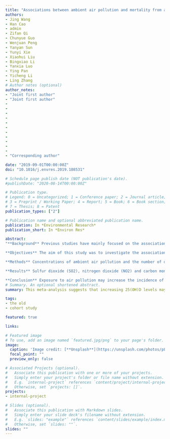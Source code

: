 ```yaml
---
title: "Associations between ambient air pollution and mortality from all causes, pneumonia, and congenital heart diseases among children aged under 5 years in Beijing, China: A population-based time series study"
authors:
- Jing Wang
- Han Cao
- admin
- Zifan Qi
- Chunyue Guo
- Wenjuan Peng
- Yanyan Sun
- Yunyi Xie
- Xiaohui Liu
- Bingxiao Li
- Yanxia Luo
- Ying Pan
- Yicheng Li
- Ling Zhang
# Author notes (optional)
author_notes:
- "Joint first author"
- "Joint first author"
- 
- 
-
-
-
-
-
-
-
-
-
- "Corresponding author"

date: "2019-09-01T00:00:00Z"
doi: "10.1016/j.envres.2019.108531"

# Schedule page publish date (NOT publication's date).
#publishDate: "2020-08-14T00:00:00Z"

# Publication type.
# Legend: 0 = Uncategorized; 1 = Conference paper; 2 = Journal article;
# 3 = Preprint / Working Paper; 4 = Report; 5 = Book; 6 = Book section;
# 7 = Thesis; 8 = Patent
publication_types: ["2"]

# Publication name and optional abbreviated publication name.
publication: In *Environmental Research*
publication_short: In *Environ Res*

abstract:
"**Background** Previous studies have mainly focused on the associations between particulate matters and infant mortality. However, evidence regarding the associations between gaseous pollutants and mortality among children aged <5 years remains sparse.

**Objectives** The aim of this study was to investigate the associations between ambient air pollution and death among children aged <5 years in Beijing, China, and explore the impact of age, gender and specific causes of death on these associations.

**Methods** Concentrations of ambient air pollution and the number of deaths among children aged <5 years in Beijing from January 2014 to September 2016 were extracted from authoritative electronic databases. The associations were estimated for a single-month lag from the current month up to the previous 5 months (lag0-lag5) and moving averages of the current and previous months (lag01-lag05) using generalized additive Poisson regression (adjusted for time trends, season, meteorological variables and holidays). Subgroup analyses related to age, gender and specific diseases were performed. Two-pollutant models were used to evaluate the possible role of single pollutants.

**Results** Sulfur dioxide (SO2), nitrogen dioxide (NO2) and carbon monoxide (CO) demonstrated the strongest associations with death among children aged <5 years at lag0, and the estimates decreased or even turned negative with the increasing lag periods. For an interquartile range increase in SO2, NO2 and CO at lag0, the odds ratios (OR) were 1.332 (95% CI 1.152-1.539), 1.383 (95% CI 1.113-1.718) and 1.273 (95% CI 1.028-1.575). However, CO lost significance after adjusting for SO2 and NO2, and PM2.5 gained significance (OR 1.548, 95% CI 1.061-2.258) after adjusting for PM10. The ORs for SO2 and NO2 remained the most stable across all two-pollutant models. The associations for children aged 1-5 years were stronger than those reported for infants at lag0 but lower at the other lag months. The pollutant associations were stronger for congenital heart disease-related death than overall and pneumonia-related death. We did not find significant differences in terms of gender.

**Conclusion** Exposure to air pollution may increase the incidence of death among children aged <5 years. SO<sub>2</sub> and NO2 may be the most stable pollutants reflecting associations between air pollution and death, deserving further attention. Children with congenital heart diseases are more susceptible to air pollution. Therefore, it is urgent to implement the clean air targets established by WHO and reduce the exposure of children to air pollution. "
# Summary. An optional shortened abstract.
summary: This meta-analysis suggests that increasing 25(OH)D levels may be a useful approach to reduce the risk of depression in older adults and highlights the need for further large-scale clinical studies. 

tags:
- the old
- cohort study

featured: true

links:

# Featured image
# To use, add an image named `featured.jpg/png` to your page's folder. 
image:
  caption: 'Image credit: [**Unsplash**](https://unsplash.com/photos/pLCdAaMFLTE)'
  focal_point: ""
  preview_only: false

# Associated Projects (optional).
#   Associate this publication with one or more of your projects.
#   Simply enter your project's folder or file name without extension.
#   E.g. `internal-project` references `content/project/internal-project/index.md`.
#   Otherwise, set `projects: []`.
projects:
- internal-project

# Slides (optional).
#   Associate this publication with Markdown slides.
#   Simply enter your slide deck's filename without extension.
#   E.g. `slides: "example"` references `content/slides/example/index.md`.
#   Otherwise, set `slides: ""`.
slides: ""
---
```

